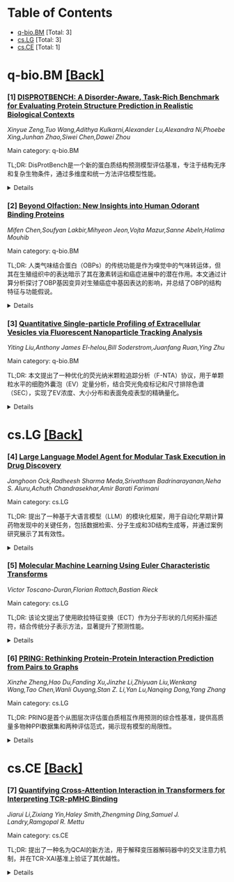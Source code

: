 <div id=toc></div>

# Table of Contents

- [q-bio.BM](#q-bio.BM) [Total: 3]
- [cs.LG](#cs.LG) [Total: 3]
- [cs.CE](#cs.CE) [Total: 1]


<div id='q-bio.BM'></div>

# q-bio.BM [[Back]](#toc)

### [1] [DISPROTBENCH: A Disorder-Aware, Task-Rich Benchmark for Evaluating Protein Structure Prediction in Realistic Biological Contexts](https://arxiv.org/abs/2507.02883)
*Xinyue Zeng,Tuo Wang,Adithya Kulkarni,Alexander Lu,Alexandra Ni,Phoebe Xing,Junhan Zhao,Siwei Chen,Dawei Zhou*

Main category: q-bio.BM

TL;DR: DisProtBench是一个新的蛋白质结构预测模型评估基准，专注于结构无序和复杂生物条件，通过多维度和统一方法评估模型性能。


<details>
  <summary>Details</summary>
Motivation: 当前蛋白质结构预测的基准未能充分评估模型在生物挑战性环境（如内在无序区域）中的表现，限制了其在药物发现等应用中的实用性。

Method: DisProtBench通过三个维度评估模型性能：数据复杂性（如无序区域和复合体）、任务多样性（12种模型的多任务评估）和可解释性（提供可视化工具）。

Result: 结果表明模型在无序环境下的稳健性差异显著，全局准确性指标在无序设置中预测任务表现不佳，需功能感知评估。

Conclusion: DisProtBench为评估下一代蛋白质结构预测模型提供了可重复、可扩展且生物学基础扎实的框架。

Abstract: Recent advances in protein structure prediction have achieved near-atomic
accuracy for well-folded proteins. However, current benchmarks inadequately
assess model performance in biologically challenging contexts, especially those
involving intrinsically disordered regions (IDRs), limiting their utility in
applications such as drug discovery, disease variant interpretation, and
protein interface design. We introduce DisProtBench, a comprehensive benchmark
for evaluating protein structure prediction models (PSPMs) under structural
disorder and complex biological conditions. DisProtBench spans three key axes:
(1) Data complexity, covering disordered regions, G protein-coupled receptor
(GPCR) ligand pairs, and multimeric complexes; (2) Task diversity, benchmarking
twelve leading PSPMs across structure-based tasks with unified classification,
regression, and interface metrics; and (3) Interpretability, via the
DisProtBench Portal, which provides precomputed 3D structures and visual error
analyses. Our results reveal significant variability in model robustness under
disorder, with low-confidence regions linked to functional prediction failures.
Notably, global accuracy metrics often fail to predict task performance in
disordered settings, emphasizing the need for function-aware evaluation.
DisProtBench establishes a reproducible, extensible, and biologically grounded
framework for assessing next-generation PSPMs in realistic biomedical
scenarios.

</details>


### [2] [Beyond Olfaction: New Insights into Human Odorant Binding Proteins](https://arxiv.org/abs/2507.03794)
*Mifen Chen,Soufyan Lakbir,Mihyeon Jeon,Vojta Mazur,Sanne Abeln,Halima Mouhib*

Main category: q-bio.BM

TL;DR: 人类气味结合蛋白（OBPs）的传统功能是作为嗅觉中的气味转运体，但其在生殖组织中的表达暗示了其在激素转运和癌症进展中的潜在作用。本文通过计算分析探讨了OBP基因变异对生殖癌症中基因表达的影响，并总结了OBP的结构特征与功能假说。


<details>
  <summary>Details</summary>
Motivation: 尽管OBPs在嗅觉中的功能尚未完全明确，但它们在生殖组织中的表达引发了对其非嗅觉功能的探索，尤其是与激素依赖型癌症的潜在关联。

Method: 利用RNA-seq和蛋白质组学数据，结合计算分析，研究了OBP基因的体细胞拷贝数变异和单核苷酸变异对基因表达的影响。

Result: 体细胞拷贝数变异与OBP基因表达在生殖癌症中的显著变化相关，而点突变影响较小。OBP结构与功能的研究支持其在癌症生物学中的潜在作用。

Conclusion: OBPs可能具有超出嗅觉的多种功能，尤其是与激素转运和癌症进展相关，未来研究应关注其在非嗅觉领域的作用和应用。

Abstract: Until today, the exact function of mammalian odorant binding proteins (OBPs)
remains a topic of debate. Although their main established function lacks
direct evidence in human olfaction, OBPs are traditionally believed to act as
odorant transporters in the olfactory sense, which led to the exploration of
OBPs as biomimetic sensor units in artificial noses. Now, available RNA-seq and
proteomics data identified the expression of human OBPs (hOBP2A and hOBP2B) in
both, male and female reproductive tissues. This observation prompted the
conjecture that OBPs may possess functions that go beyond the olfactory sense,
potentially as hormone transporters. Such a function could further link them to
the tumorigenesis and cancer progression of hormone dependent cancer types
including ovarian, breast, prostate and uterine cancer. In this structured
review, we use available data to explore the effects of genetic alterations
such as somatic copy number aberrations and single nucleotide variants on OBP
function and their corresponding gene expression profiles. Our computational
analyses suggest that somatic copy number aberrations in OBPs are associated
with large changes in gene expression in reproductive cancers while point
mutations have little to no effect. Additionally, the structural
characteristics of OBPs, together with other lipocalin family members, allow us
to explore putative functions within the context of cancer biology. Our
overview consolidates current knowledge on putative human OBP functions, their
expression patterns, and structural features. Finally, it provides an overview
on applications, highlighting emerging hypotheses and future research
directions within olfactory and non-olfactory roles.

</details>


### [3] [Quantitative Single-particle Profiling of Extracellular Vesicles via Fluorescent Nanoparticle Tracking Analysis](https://arxiv.org/abs/2507.04655)
*Yiting Liu,Anthony James El-helou,Bill Soderstrom,Juanfang Ruan,Ying Zhu*

Main category: q-bio.BM

TL;DR: 本文提出了一种优化的荧光纳米颗粒追踪分析（F-NTA）协议，用于单颗粒水平的细胞外囊泡（EV）定量分析，结合荧光免疫标记和尺寸排除色谱（SEC），实现了EV浓度、大小分布和表面免疫表型的精确量化。


<details>
  <summary>Details</summary>
Motivation: 由于EV的异质性需要单颗粒水平的分析方法，而传统的散射纳米颗粒追踪分析（NTA）缺乏特异性，因此开发了一种优化的F-NTA协议以提高分析精度。

Method: 通过荧光免疫标记EV并结合SEC去除未结合的标签，使用F-NTA对EV进行定量分析，并通过双标记技术区分EV亚群和非囊泡颗粒。

Result: 实验验证了该协议可有效去除未结合标签，并能区分不同表面标记的EV亚群（如EpCAM阳性EV）。此外，双标记技术成功应用于血浆样本中EV和非囊泡颗粒的同时分析。

Conclusion: 优化的F-NTA协议为EV的应用（如生物标志物发现、治疗监测和工程囊泡质量控制）提供了可靠的定量分析工具。

Abstract: Extracellular vesicles (EVs) have drawn rapidly increasing attention as the
next-generation diagnostic biomarkers and therapeutic agents. However, the
heterogeneous nature of EVs necessitates advanced methods for profiling EVs at
the single-particle level. While nanoparticle tracking analysis (NTA) is a
widely used technique for quantifying particle size and concentration,
conventional scattering-based systems are non-specific. In this study, we
present an optimised protocol for quantitative profiling of EVs at the
single-particle level by fluorescent NTA (F-NTA). The protocol integrates
fluorescent immunolabeling of EVs with size-exclusion chromatography (SEC) to
efficiently remove unbound labels, enabling the precise quantification of EV
concentration, size distribution, and surface immunophenotype. We first
validated this approach using biotinylated liposomes and EVs from cultured
human cell lines, confirming effective removal of unbound labels and assessing
labelling efficiency. We then demonstrated that F-NTA can distinguish EV
subpopulations with distinct surface marker expression, exemplified by the
differentiation of EpCAM-positive EVs derived from HT29 and HEK293 cells.
Finally, we applied dual labelling to human plasma isolates to simultaneously
profile EVs and non-vesicular extracellular particles, providing a quantitative
quality assessment of EV purity at the single-particle level. The robustness of
this method was further supported by comparative analysis with total internal
reflection fluorescence microscopy. This validated workflow enables robust,
quantitative profiling of EV subpopulations, providing a critical tool for
diverse EV applications, including biomarker discovery, therapeutic monitoring,
and quality control for engineered vesicles.

</details>


<div id='cs.LG'></div>

# cs.LG [[Back]](#toc)

### [4] [Large Language Model Agent for Modular Task Execution in Drug Discovery](https://arxiv.org/abs/2507.02925)
*Janghoon Ock,Radheesh Sharma Meda,Srivathsan Badrinarayanan,Neha S. Aluru,Achuth Chandrasekhar,Amir Barati Farimani*

Main category: cs.LG

TL;DR: 提出了一种基于大语言模型（LLM）的模块化框架，用于自动化早期计算药物发现中的关键任务，包括数据检索、分子生成和3D结构生成等，并通过案例研究展示了其有效性。


<details>
  <summary>Details</summary>
Motivation: 旨在通过结合LLM和领域工具，优化计算药物发现流程，提高任务效率和准确性。

Method: 利用LLM进行推理，结合领域工具完成生物医学数据检索、分子生成、性质预测和3D结构生成等任务。

Result: 案例研究中，框架成功生成了多样化的分子，提高了分子质量（如QED > 0.6的分子数量增加），并提供了快速的结合亲和力估计。

Conclusion: 该框架为AI辅助药物发现提供了可扩展的基础，支持分子筛选和优先级排序。

Abstract: We present a modular framework powered by large language models (LLMs) that
automates and streamlines key tasks across the early-stage computational drug
discovery pipeline. By combining LLM reasoning with domain-specific tools, the
framework performs biomedical data retrieval, domain-specific question
answering, molecular generation, property prediction, property-aware molecular
refinement, and 3D protein-ligand structure generation. In a case study
targeting BCL-2 in lymphocytic leukemia, the agent autonomously retrieved
relevant biomolecular information-including FASTA sequences, SMILES
representations, and literature-and answered mechanistic questions with
improved contextual accuracy over standard LLMs. It then generated chemically
diverse seed molecules and predicted 67 ADMET-related properties, which guided
iterative molecular refinement. Across two refinement rounds, the number of
molecules with QED > 0.6 increased from 34 to 55, and those passing at least
four out of five empirical drug-likeness rules rose from 29 to 52, within a
pool of 194 molecules. The framework also employed Boltz-2 to generate 3D
protein-ligand complexes and provide rapid binding affinity estimates for
candidate compounds. These results demonstrate that the approach effectively
supports molecular screening, prioritization, and structure evaluation. Its
modular design enables flexible integration of evolving tools and models,
providing a scalable foundation for AI-assisted therapeutic discovery.

</details>


### [5] [Molecular Machine Learning Using Euler Characteristic Transforms](https://arxiv.org/abs/2507.03474)
*Victor Toscano-Duran,Florian Rottach,Bastian Rieck*

Main category: cs.LG

TL;DR: 该论文提出了使用欧拉特征变换（ECT）作为分子形状的几何拓扑描述符，结合传统分子表示方法，显著提升了预测性能。


<details>
  <summary>Details</summary>
Motivation: 分子形状对其物理化学和生物性质至关重要，但在标准的分子表示学习中常被忽视，因此需要一种能有效捕捉分子形状的方法。

Method: 通过欧拉特征变换（ECT）直接从分子图中提取多尺度结构特征，并与传统表示（如分子指纹和GNNs）进行对比和结合。

Result: ECT表示在多个基准数据集上表现优异，尤其是与AVALON指纹结合时，显著优于其他方法。

Conclusion: 结合明确形状信息的混合方法能生成更鲁棒的分子表示，为分子机器学习任务提供了新思路。代码和实验数据已公开。

Abstract: The shape of a molecule determines its physicochemical and biological
properties. However, it is often underrepresented in standard molecular
representation learning approaches. Here, we propose using the Euler
Characteristic Transform (ECT) as a geometrical-topological descriptor.
Computed directly on a molecular graph derived from handcrafted atomic
features, the ECT enables the extraction of multiscale structural features,
offering a novel way to represent and encode molecular shape in the feature
space. We assess the predictive performance of this representation across nine
benchmark regression datasets, all centered around predicting the inhibition
constant $K_i$. In addition, we compare our proposed ECT-based representation
against traditional molecular representations and methods, such as molecular
fingerprints/descriptors and graph neural networks (GNNs). Our results show
that our ECT-based representation achieves competitive performance, ranking
among the best-performing methods on several datasets. More importantly, its
combination with traditional representations, particularly with the AVALON
fingerprint, significantly \emph{enhances predictive performance},
outperforming other methods on most datasets. These findings highlight the
complementary value of multiscale topological information and its potential for
being combined with established techniques. Our study suggests that hybrid
approaches incorporating explicit shape information can lead to more
informative and robust molecular representations, enhancing and opening new
avenues in molecular machine learning tasks. To support reproducibility and
foster open biomedical research, we provide open access to all experiments and
code used in this work.

</details>


### [6] [PRING: Rethinking Protein-Protein Interaction Prediction from Pairs to Graphs](https://arxiv.org/abs/2507.05101)
*Xinzhe Zheng,Hao Du,Fanding Xu,Jinzhe Li,Zhiyuan Liu,Wenkang Wang,Tao Chen,Wanli Ouyang,Stan Z. Li,Yan Lu,Nanqing Dong,Yang Zhang*

Main category: cs.LG

TL;DR: PRING是首个从图层次评估蛋白质相互作用预测的综合性基准，提供高质量多物种PPI数据集和两种评估范式，揭示现有模型的局限性。


<details>
  <summary>Details</summary>
Motivation: 现有基准仅关注孤立成对评估，忽视了模型的生物意义网络重建能力，PRING填补了这一空白。

Method: PRING构建包含21,484蛋白质和186,818相互作用的多物种数据集，设计拓扑和功能导向的评估任务。

Result: 实验表明当前模型在恢复PPI网络结构和功能特性上存在局限。

Conclusion: PRING为开发更有效的PPI预测模型提供可靠平台。

Abstract: Deep learning-based computational methods have achieved promising results in
predicting protein-protein interactions (PPIs). However, existing benchmarks
predominantly focus on isolated pairwise evaluations, overlooking a model's
capability to reconstruct biologically meaningful PPI networks, which is
crucial for biology research. To address this gap, we introduce PRING, the
first comprehensive benchmark that evaluates protein-protein interaction
prediction from a graph-level perspective. PRING curates a high-quality,
multi-species PPI network dataset comprising 21,484 proteins and 186,818
interactions, with well-designed strategies to address both data redundancy and
leakage. Building on this golden-standard dataset, we establish two
complementary evaluation paradigms: (1) topology-oriented tasks, which assess
intra and cross-species PPI network construction, and (2) function-oriented
tasks, including protein complex pathway prediction, GO module analysis, and
essential protein justification. These evaluations not only reflect the model's
capability to understand the network topology but also facilitate protein
function annotation, biological module detection, and even disease mechanism
analysis. Extensive experiments on four representative model categories,
consisting of sequence similarity-based, naive sequence-based, protein language
model-based, and structure-based approaches, demonstrate that current PPI
models have potential limitations in recovering both structural and functional
properties of PPI networks, highlighting the gap in supporting real-world
biological applications. We believe PRING provides a reliable platform to guide
the development of more effective PPI prediction models for the community. The
dataset and source code of PRING are available at
https://github.com/SophieSarceau/PRING.

</details>


<div id='cs.CE'></div>

# cs.CE [[Back]](#toc)

### [7] [Quantifying Cross-Attention Interaction in Transformers for Interpreting TCR-pMHC Binding](https://arxiv.org/abs/2507.03197)
*Jiarui Li,Zixiang Yin,Haley Smith,Zhengming Ding,Samuel J. Landry,Ramgopal R. Mettu*

Main category: cs.CE

TL;DR: 提出了一种名为QCAI的新方法，用于解释变压器解码器中的交叉注意力机制，并在TCR-XAI基准上验证了其优越性。


<details>
  <summary>Details</summary>
Motivation: 理解TCR与pMHC结合的机制对免疫系统和治疗开发至关重要，但现有方法缺乏可解释性。

Method: 开发了QCAI方法，专门用于解释变压器解码器的交叉注意力机制，并利用TCR-XAI基准进行定量评估。

Result: QCAI在可解释性和预测准确性方面达到了最先进的性能。

Conclusion: QCAI为解决TCR-pMHC建模中的可解释性问题提供了有效工具。

Abstract: CD8+ "killer" T cells and CD4+ "helper" T cells play a central role in the
adaptive immune system by recognizing antigens presented by Major
Histocompatibility Complex (pMHC) molecules via T Cell Receptors (TCRs).
Modeling binding between T cells and the pMHC complex is fundamental to
understanding basic mechanisms of human immune response as well as in
developing therapies. While transformer-based models such as TULIP have
achieved impressive performance in this domain, their black-box nature
precludes interpretability and thus limits a deeper mechanistic understanding
of T cell response. Most existing post-hoc explainable AI (XAI) methods are
confined to encoder-only, co-attention, or model-specific architectures and
cannot handle encoder-decoder transformers used in TCR-pMHC modeling. To
address this gap, we propose Quantifying Cross-Attention Interaction (QCAI), a
new post-hoc method designed to interpret the cross-attention mechanisms in
transformer decoders. Quantitative evaluation is a challenge for XAI methods;
we have compiled TCR-XAI, a benchmark consisting of 274 experimentally
determined TCR-pMHC structures to serve as ground truth for binding. Using
these structures we compute physical distances between relevant amino acid
residues in the TCR-pMHC interaction region and evaluate how well our method
and others estimate the importance of residues in this region across the
dataset. We show that QCAI achieves state-of-the-art performance on both
interpretability and prediction accuracy under the TCR-XAI benchmark.

</details>

